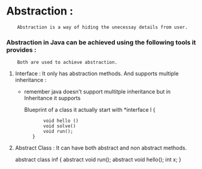 # Abstraction : 
        Abstraction is a way of hiding the unecessay details from user. 
  
   ### Abstraction in Java can be achieved using the following tools it provides :
        Both are used to achieve abstraction.
 
   1. Interface  :  It only has abstraction methods. And supports multiple inheritance : 
       - remember java doesn't support multitple inheritance but in Inheritance it supports 

            Blueprint of a class 
            it actually start with 
                *interface I {

                    void hello ()  
                    void solve()
                    void run();
                }

   2. Abstract Class : It can have both abstract and non abstract methods.


        abstract class inf {
        abstract void run();
        abstract void hello();
        int x;
        }